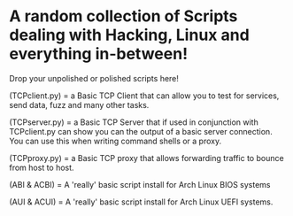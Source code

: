 # A random collection of Scripts dealing with Hacking, Linux and everything in-between!

Drop your unpolished or polished scripts here!

(TCPclient.py) = a Basic TCP Client that can allow you to test for services, send data, fuzz and many other tasks.

(TCPserver.py) = a Basic TCP Server that if used in conjunction with TCPclient.py can show you can the output of a basic server connection. You can use this when writing command shells or a proxy.

(TCPproxy.py) = a Basic TCP proxy that allows forwarding traffic to bounce from host to host. 

(ABI & ACBI) = A 'really' basic script install for Arch Linux BIOS systems

(AUI & ACUI) = A 'really' basic script install for Arch Linux UEFI systems.


